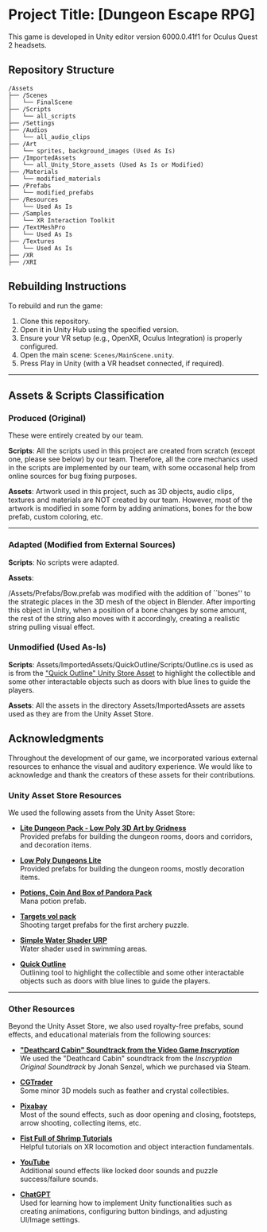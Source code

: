 # Project Title: [Dungeon Escape RPG]
This game is developed in Unity editor version 6000.0.41f1 for Oculus Quest 2 headsets.
## Repository Structure

```plaintext
/Assets
├── /Scenes
│   └── FinalScene
├── /Scripts
│   └── all_scripts
├── /Settings
├── /Audios
│   └── all_audio_clips
├── /Art
│   └── sprites, background_images (Used As Is)
├── /ImportedAssets
│   └── all_Unity_Store_assets (Used As Is or Modified)
├── /Materials
│   └── modified_materials
├── /Prefabs
│   └── modified_prefabs
├── /Resources
│   └── Used As Is
├── /Samples
│   └── XR Interaction Toolkit
├── /TextMeshPro
│   └── Used As Is
├── /Textures
│   └── Used As Is
├── /XR
├── /XRI
```

## Rebuilding Instructions

To rebuild and run the game:

1. Clone this repository.
2. Open it in Unity Hub using the specified version.
3. Ensure your VR setup (e.g., OpenXR, Oculus Integration) is properly configured.
4. Open the main scene: `Scenes/MainScene.unity`.
5. Press Play in Unity (with a VR headset connected, if required).

---

## Assets & Scripts Classification

### Produced (Original)

These were entirely created by our team.

**Scripts**:
All the scripts used in this project are created from scratch (except one, please see below) by our team. Therefore, all the core mechanics used in the scripts are implemented by our team, with some occasonal help from online sources for bug fixing purposes.

**Assets**:
Artwork used in this project, such as 3D objects, audio clips, textures and materials are NOT created by our team. However, most of the artwork is modified in some form by adding animations, bones for the bow prefab, custom coloring, etc.

---

### Adapted (Modified from External Sources)

**Scripts**:
No scripts were adapted.

**Assets**:

/Assets/Prefabs/Bow.prefab was modified with the addition of ``bones'' to the strategic places in the 3D mesh of the object in Blender. After importing this object in Unity, when a position of a bone changes by some amount, the rest of the string also moves with it accordingly, creating a realistic string pulling visual effect.

### Unmodified (Used As-Is)

**Scripts**:
Assets/ImportedAssets/QuickOutline/Scripts/Outline.cs is used as is from the ["Quick Outline" Unity Store Asset](https://assetstore.unity.com/packages/tools/particles-effects/quick-outline-115488) to highlight the collectible and some other interactable objects such as doors with blue lines to guide the players.

**Assets**:
All the assets in the directory Assets/ImportedAssets are assets used as they are from the Unity Asset Store.


## Acknowledgments

Throughout the development of our game, we incorporated various external resources to enhance the visual and auditory experience. We would like to acknowledge and thank the creators of these assets for their contributions.

### Unity Asset Store Resources

We used the following assets from the Unity Asset Store:

- **[Lite Dungeon Pack - Low Poly 3D Art by Gridness](https://assetstore.unity.com/packages/3d/environments/dungeons/lite-dungeon-pack-low-poly-3d-art-by-gridness-242692)**  
  Provided prefabs for building the dungeon rooms, doors and corridors, and decoration items.

- **[Low Poly Dungeons Lite](https://assetstore.unity.com/packages/3d/environments/dungeons/low-poly-dungeons-lite-177937)**  
  Provided prefabs for building the dungeon rooms, mostly decoration items.

- **[Potions, Coin And Box of Pandora Pack](https://assetstore.unity.com/packages/3d/props/potions-coin-and-box-of-pandora-pack-71778)**  
  Mana potion prefab.

- **[Targets vol pack](https://assetstore.unity.com/packages/3d/environments/targets-vol-pack-176827)**  
  Shooting target prefabs for the first archery puzzle.

- **[Simple Water Shader URP](https://assetstore.unity.com/packages/2d/textures-materials/water/simple-water-shader-urp-191449)**  
  Water shader used in swimming areas.

- **[Quick Outline](https://assetstore.unity.com/packages/tools/particles-effects/quick-outline-115488)**  
  Outlining tool to highlight the collectible and some other interactable objects such as doors with blue lines to guide the players.

---

### Other Resources

Beyond the Unity Asset Store, we also used royalty-free prefabs, sound effects, and educational materials from the following sources:

- **["Deathcard Cabin" Soundtrack from the Video Game *Inscryption*](https://jonahsenzel.bandcamp.com/track/01-deathcard-cabin)**  
  We used the "Deathcard Cabin" soundtrack from the *Inscryption Original Soundtrack* by Jonah Senzel, which we purchased via Steam.

- **[CGTrader](https://www.cgtrader.com)**  
  Some minor 3D models such as feather and crystal collectibles.

- **[Pixabay](https://pixabay.com)**  
  Most of the sound effects, such as door opening and closing, footsteps, arrow shooting, collecting items, etc.

- **[Fist Full of Shrimp Tutorials](https://www.youtube.com/@FistFullofShrimp)**  
  Helpful tutorials on XR locomotion and object interaction fundamentals.

- **[YouTube](https://www.youtube.com)**  
  Additional sound effects like locked door sounds and puzzle success/failure sounds.

- **[ChatGPT](https://chatgpt.com)**  
  Used for learning how to implement Unity functionalities such as creating animations, configuring button bindings, and adjusting UI/Image settings.
